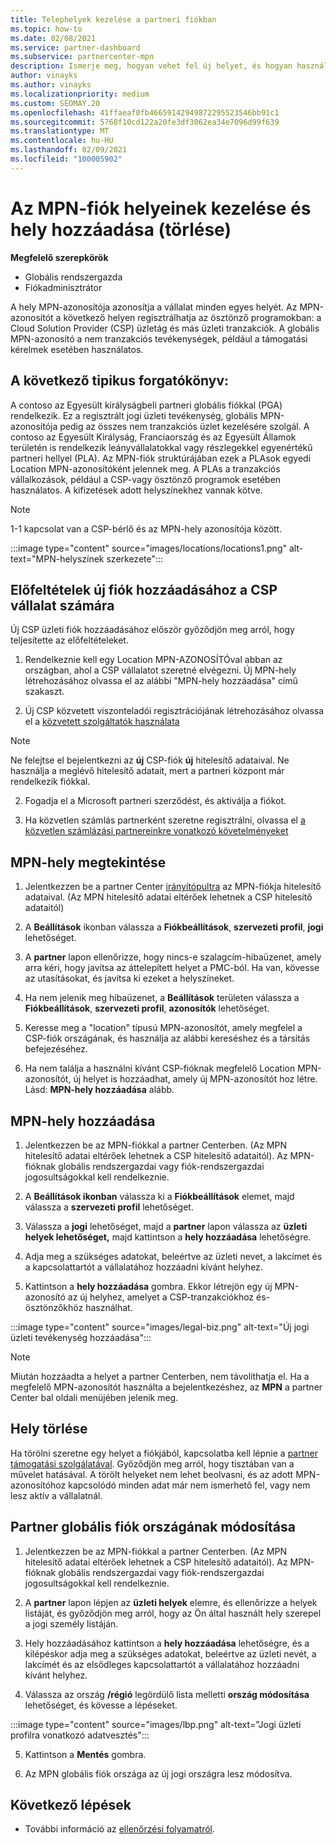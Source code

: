 ```yaml
---
title: Telephelyek kezelése a partneri fiókban
ms.topic: how-to
ms.date: 02/08/2021
ms.service: partner-dashboard
ms.subservice: partnercenter-mpn
description: Ismerje meg, hogyan vehet fel új helyet, és hogyan használják a Location MPN ID-t az ösztönző programok, a CSP-üzleti, az előfizetések és az egyéb tranzakciók során.
author: vinayks
ms.author: vinayks
ms.localizationpriority: medium
ms.custom: SEOMAY.20
ms.openlocfilehash: 41ffaeaf0fb46659142949872295523546bb91c1
ms.sourcegitcommit: 5768f10cd122a20fe3df3062ea34e7096d99f639
ms.translationtype: MT
ms.contentlocale: hu-HU
ms.lasthandoff: 02/09/2021
ms.locfileid: "100005902"
---
```

# <a name="manage-your-mpn-account-locations-and-add-delete-a-location"></a>Az MPN-fiók helyeinek kezelése és hely hozzáadása (törlése)


**Megfelelő szerepkörök**

- Globális rendszergazda
- Fiókadminisztrátor

A hely MPN-azonosítója azonosítja a vállalat minden egyes helyét. Az MPN-azonosítót a következő helyen regisztrálhatja az ösztönző programokban: a Cloud Solution Provider (CSP) üzletág és más üzleti tranzakciók. A globális MPN-azonosító a nem tranzakciós tevékenységek, például a támogatási kérelmek esetében használatos.

## <a name="the-following-is-a-typical-scenario"></a>A következő tipikus forgatókönyv:

A contoso az Egyesült királyságbeli partneri globális fiókkal (PGA) rendelkezik. Ez a regisztrált jogi üzleti tevékenység, globális MPN-azonosítója pedig az összes nem tranzakciós üzlet kezelésére szolgál. A contoso az Egyesült Királyság, Franciaország és az Egyesült Államok területén is rendelkezik leányvállalatokkal vagy részlegekkel egyenértékű partneri hellyel (PLA). Az MPN-fiók struktúrájában ezek a PLAsok egyedi Location MPN-azonosítóként jelennek meg. A PLAs a tranzakciós vállalkozások, például a CSP-vagy ösztönző programok esetében használatos. A kifizetések adott helyszínekhez vannak kötve. 

>[!NOTE]
>1-1 kapcsolat van a CSP-bérlő és az MPN-hely azonosítója között.

:::image type="content" source="images/locations/locations1.png" alt-text="MPN-helyszínek szerkezete":::

## <a name="prerequisites-in-order-to-add-a-new-account-for-a-csp-business"></a>Előfeltételek új fiók hozzáadásához a CSP vállalat számára

Új CSP üzleti fiók hozzáadásához először győződjön meg arról, hogy teljesítette az előfeltételeket.

1. Rendelkeznie kell egy Location MPN-AZONOSÍTÓval abban az országban, ahol a CSP vállalatot szeretné elvégezni. Új MPN-hely létrehozásához olvassa el az alábbi "MPN-hely hozzáadása" című szakaszt.
  
1. Új CSP közvetett viszonteladói regisztrációjának létrehozásához olvassa el a [közvetett szolgáltatók használata](indirect-reseller-tasks-in-partner-center.md#get-started) 

>[!NOTE] 
 >Ne felejtse el bejelentkezni az **új** CSP-fiók **új** hitelesítő adataival. Ne használja a meglévő hitelesítő adatait, mert a partneri központ már rendelkezik fiókkal.

2. Fogadja el a Microsoft partneri szerződést, és aktiválja a fiókot.

1. Ha közvetlen számlás partnerként szeretne regisztrálni, olvassa el [a közvetlen számlázási partnereinkre vonatkozó követelményeket](direct-partner-new-requirements.md)

## <a name="view-your-mpn-locations"></a>MPN-hely megtekintése

1. Jelentkezzen be a partner Center [irányítópultra](https://partner.microsoft.com/dashboard/home) az MPN-fiókja hitelesítő adataival. (Az MPN hitelesítő adatai eltérőek lehetnek a CSP hitelesítő adataitól) 
 
1. A **Beállítások** ikonban válassza a **Fiókbeállítások**, **szervezeti profil**, **jogi** lehetőséget. 

1. A **partner** lapon ellenőrizze, hogy nincs-e szalagcím-hibaüzenet, amely arra kéri, hogy javítsa az áttelepített helyet a PMC-ból. Ha van, kövesse az utasításokat, és javítsa ki ezeket a helyszíneket. 

3. Ha nem jelenik meg hibaüzenet, a  **Beállítások** területen válassza a  **Fiókbeállítások**, **szervezeti profil**, **azonosítók** lehetőséget.

4. Keresse meg a "location" típusú MPN-azonosítót, amely megfelel a CSP-fiók országának, és használja az alábbi kereséshez és a társítás befejezéséhez.

5. Ha nem találja a használni kívánt CSP-fióknak megfelelő Location MPN-azonosítót, új helyet is hozzáadhat, amely új MPN-azonosítót hoz létre. Lásd: **MPN-hely hozzáadása** alább.

## <a name="add-an-mpn-location"></a>MPN-hely hozzáadása

1. Jelentkezzen be az MPN-fiókkal a partner Centerben. (Az MPN hitelesítő adatai eltérőek lehetnek a CSP hitelesítő adataitól). Az MPN-fióknak globális rendszergazdai vagy fiók-rendszergazdai jogosultságokkal kell rendelkeznie. 

1. A **Beállítások ikonban** válassza ki a **Fiókbeállítások** elemet, majd válassza a **szervezeti profil** lehetőséget.

2. Válassza a **jogi** lehetőséget, majd a **partner** lapon válassza az **üzleti helyek lehetőséget,** majd kattintson a **hely hozzáadása** lehetőségre.

3. Adja meg a szükséges adatokat, beleértve az üzleti nevet, a lakcímet és a kapcsolattartót a vállalatához hozzáadni kívánt helyhez.
 
1. Kattintson a **hely hozzáadása** gombra. Ekkor létrejön egy új MPN-azonosító az új helyhez, amelyet a CSP-tranzakciókhoz és-ösztönzőkhöz használhat.

:::image type="content" source="images/legal-biz.png" alt-text="Új jogi üzleti tevékenység hozzáadása":::

> [!NOTE]
> Miután hozzáadta a helyet a partner Centerben, nem távolíthatja el. Ha a megfelelő MPN-azonosítót használta a bejelentkezéshez, az **MPN** a partner Center bal oldali menüjében jelenik meg.

## <a name="delete-a-location"></a>Hely törlése

Ha törölni szeretne egy helyet a fiókjából, kapcsolatba kell lépnie a [partner támogatási szolgálatával](https://partner.microsoft.com/dashboard/support/servicerequests/create?stage=2&topicid=1af7f3a0-1757-3543-4b6a-c945c3ad187b). Győződjön meg arról, hogy tisztában van a művelet hatásával. A törölt helyeket nem lehet beolvasni, és az adott MPN-azonosítóhoz kapcsolódó minden adat már nem ismerhető fel, vagy nem lesz aktív a vállalatnál.

## <a name="change-country-of-partner-global-account"></a>Partner globális fiók országának módosítása 

1. Jelentkezzen be az MPN-fiókkal a partner Centerben. (Az MPN hitelesítő adatai eltérőek lehetnek a CSP hitelesítő adataitól). Az MPN-fióknak globális rendszergazdai vagy fiók-rendszergazdai jogosultságokkal kell rendelkeznie. 

2. A **partner** lapon lépjen az **üzleti helyek** elemre, és ellenőrizze a helyek listáját, és győződjön meg arról, hogy az Ön által használt hely szerepel a jogi személy listáján. 
 
1. Hely hozzáadásához kattintson a **hely hozzáadása** lehetőségre, és a kilépéskor adja meg a szükséges adatokat, beleértve az üzleti nevét, a lakcímét és az elsődleges kapcsolattartót a vállalatához hozzáadni kívánt helyhez. 
 
1. Válassza az ország **/régió** legördülő lista melletti **ország módosítása** lehetőséget, és kövesse a lépéseket. 

:::image type="content" source="images/lbp.png" alt-text="Jogi üzleti profilra vonatkozó adatvesztés":::

5. Kattintson a **Mentés** gombra.

6. Az MPN globális fiók országa az új jogi országra lesz módosítva.
  
## <a name="next-steps"></a>Következő lépések

- További információ az [ellenőrzési folyamatról](verification-responses.md).

